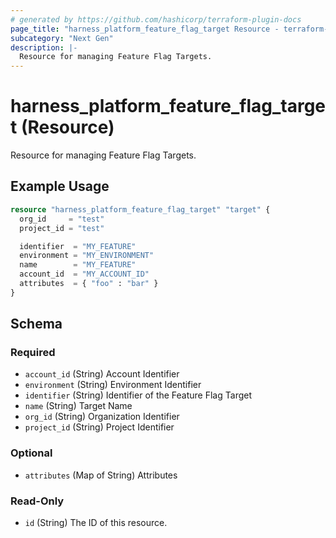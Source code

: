```yaml
---
# generated by https://github.com/hashicorp/terraform-plugin-docs
page_title: "harness_platform_feature_flag_target Resource - terraform-provider-harness"
subcategory: "Next Gen"
description: |-
  Resource for managing Feature Flag Targets.
---
```


# harness_platform_feature_flag_target (Resource)

Resource for managing Feature Flag Targets.

## Example Usage

```terraform
resource "harness_platform_feature_flag_target" "target" {
  org_id     = "test"
  project_id = "test"

  identifier  = "MY_FEATURE"
  environment = "MY_ENVIRONMENT"
  name        = "MY_FEATURE"
  account_id  = "MY_ACCOUNT_ID"
  attributes  = { "foo" : "bar" }
}
```

<!-- schema generated by tfplugindocs -->
## Schema

### Required

- `account_id` (String) Account Identifier
- `environment` (String) Environment Identifier
- `identifier` (String) Identifier of the Feature Flag Target
- `name` (String) Target Name
- `org_id` (String) Organization Identifier
- `project_id` (String) Project Identifier

### Optional

- `attributes` (Map of String) Attributes

### Read-Only

- `id` (String) The ID of this resource.
